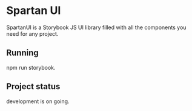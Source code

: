 # Spartan UI

SpartanUI is a Storybook JS UI library filled with all the components you need for any project.

## Running

npm run storybook.

## Project status

development is on going.
